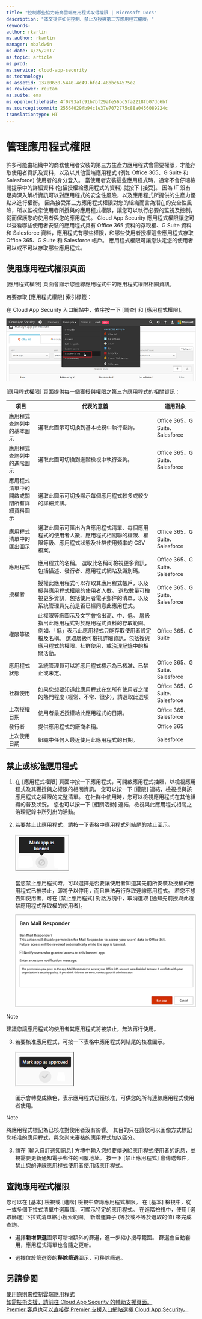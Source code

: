 ```yaml
---
title: "控制哪些協力廠商雲端應用程式取得權限 | Microsoft Docs"
description: "本文提供如何控制、禁止及授與第三方應用程式權限。"
keywords: 
author: rkarlin
ms.author: rkarlin
manager: mbaldwin
ms.date: 4/25/2017
ms.topic: article
ms.prod: 
ms.service: cloud-app-security
ms.technology: 
ms.assetid: 137e0630-5440-4c49-bfe4-48bbc64575e2
ms.reviewer: reutam
ms.suite: ems
ms.openlocfilehash: 4f0793afc91b7bf29afe56bc5fa2218fb07dc6bf
ms.sourcegitcommit: 25564029fb94c1e37e7072775c88a0456089224c
translationtype: HT
---
```

# <a name="manage-app-permissions"></a>管理應用程式權限
許多可能由組織中的商務使用者安裝的第三方生產力應用程式會需要權限，才能存取使用者資訊及資料，以及以其他雲端應用程式 (例如 Office 365、G Suite 和 Salesforce) 使用者的身分登入。  當使用者安裝這些應用程式時，通常不會仔細檢閱提示中的詳細資料 (包括授權給應用程式的資料) 就按下 [接受]。  因為 IT 沒有足夠深入解析資訊可以對應用程式的安全性風險，以及應用程式所提供的生產力優點來進行權衡。 因為接受第三方應用程式權限對您的組織而言為潛在的安全性風險，所以監視您使用者所授與的應用程式權限，讓您可以執行必要的監視及控制，從而保護您的使用者與您的應用程式。 Cloud App Security 應用程式權限讓您可以查看哪些使用者安裝的應用程式具有 Office 365 資料的存取權、G Suite 資料和 Salesforce 資料，應用程式有哪些權限，和哪些使用者授權這些應用程式存取 Office 365、G Suite 和 Salesforce 帳戶。 應用程式權限可讓您決定您的使用者可以或不可以存取哪些應用程式。


## <a name="working-with-the-app-permissions-page"></a>使用應用程式權限頁面

[應用程式權限] 頁面會顯示您連線應用程式中的應用程式權限相關資訊。

若要存取 [應用程式權限] 索引標籤：

在 Cloud App Security 入口網站中，依序按一下 [調查] 和 [應用程式權限]。


 ![應用程式權限](./media/app-permissions.png)

[應用程式權限] 頁面提供每一個獲授與權限之第三方應用程式的相關資訊：

|項目|代表的意義|適用對象|
|-------|-------|-------|
|應用程式查詢列中的基本圖示  |選取此圖示可切換到基本檢視中執行查詢。|Office 365、G Suite、Salesforce|
|應用程式查詢列中的進階圖示  |選取此圖可切換到進階檢視中執行查詢。|Office 365、G Suite、Salesforce|
|應用程式清單中的開啟或關閉所有詳細資料圖示  |選取此圖示可切換顯示每個應用程式較多或較少的詳細資訊。|
|應用程式清單中的匯出圖示  |選取此圖示可匯出內含應用程式清單、每個應用程式的使用者人數、應用程式相關聯的權限、權限等級、應用程式狀態及社群使用頻率的 CSV 檔案。|Office 365、G Suite、Salesforce|
|應用程式|應用程式的名稱。 選取此名稱可檢視更多資訊，包括描述、發行者、應用程式網站及識別碼。|Office 365、G Suite、Salesforce|
|授權者|授權此應用程式可以存取其應用程式帳戶，以及授與應用程式權限的使用者人數。 選取數量可檢視更多資訊，包括使用者電子郵件的清單，以及系統管理員先前是否已經同意此應用程式。|Office 365、G Suite、Salesforce|
|權限等級  |此權限等級圖示及文字會指出高、中、低。 層級指出此應用程式對於應用程式資料的存取範圍。 例如，「低」表示此應用程式只能存取使用者設定檔及名稱。 選取層級可檢視詳細資訊，包括授與應用程式的權限、社群使用，或[治理記錄](governance-actions.md)中的相關活動。|Office 365、G Suite|
|應用程式狀態|系統管理員可以將應用程式標示為已核准、已禁止或未定。|Office 365、G Suite、Salesforce|
|社群使用|如果您想要知道此應用程式在您所有使用者之間的熱門程度 (經常、不常、很少)，請選取此選項|Office 365、G Suite、Salesforce|
|上次授權日期|使用者最近授權給此應用程式的日期。|Office 365、Salesforce|
|發行者|提供應用程式的廠商名稱。|Office 365|
|上次使用日期|組織中任何人最近使用此應用程式的日期。|Salesforce|


## <a name="ban-or-approve-an-app"></a>禁止或核准應用程式
1. 在 [應用程式權限] 頁面中按一下應用程式，可開啟應用程式抽屜，以檢視應用程式及其獲授與之權限的相關資訊。 您可以按一下 [權限] 連結，檢視授與該應用程式之權限的完整清單。 在社群中使用時，您可以檢視應用程式在其他組織的普及狀況。 您也可以按一下 [相關活動] 連結，檢視與此應用程式相關之治理記錄中所列出的活動。
2. 若要禁止此應用程式，請按一下表格中應用程式列結尾的禁止圖示。 <br></br>
 ![禁止應用程式圖示](./media/ban-app-icon.png) <br></br>
當您禁止應用程式時，可以選擇是否要讓使用者知道其先前所安裝及授權的應用程式已被禁止，即將予以停用，而且無法再行存取連線應用程式。 若您不想告知使用者，可在 [禁止應用程式] 對話方塊中，取消選取 [通知先前授與此遭禁應用程式存取權的使用者]。

    ![禁止應用程式](./media/ban-app.png)
> [!Note]
> 建議您讓應用程式的使用者其應用程式將被禁止，無法再行使用。

3. 若要核准應用程式，可按一下表格中應用程式列結尾的核准圖示。 <br></br>
 ![核准圖示](./media/approve-app.png) <br></br>
圖示會轉變成綠色，表示應用程式已獲核准，可供您的所有連線應用程式使用者使用。
> [!Note]
> 將應用程式標記為已核准對使用者沒有影響。 其目的只在讓您可以圖像方式標記您核准的應用程式，與您尚未審核的應用程式加以區分。

3. 請在 [輸入自訂通知訊息] 方塊中輸入您想要傳送給應用程式使用者的訊息，並視需要更新通知電子郵件的回覆地址。 
 按一下 [禁止應用程式] 會傳送郵件，禁止您的連線應用程式使用者使用該應用程式。


## <a name="query-app-permissions"></a>查詢應用程式權限

您可以在 [基本] 檢視或 [進階] 檢視中查詢應用程式權限。 在 [基本] 檢視中，從一或多個下拉式清單中選取值，可顯示特定的應用程式。 在進階檢視中，使用 [選取篩選] 下拉式清單縮小搜索範圍。 新增運算子 (等於或不等於選取的值) 來完成查詢。

- 選擇**新增篩選**圖示可新增額外的篩選，進一步縮小搜尋範圍。 篩選會自動套用，應用程式清單也會隨之更新。

- 選擇位於篩選旁的**移除篩選**圖示，可移除篩選。


## <a name="see-also"></a>另請參閱  
[使用原則來控制雲端應用程式](control-cloud-apps-with-policies.md)   
[如需技術支援，請前往 Cloud App Security 的輔助支援頁面。](http://support.microsoft.com/oas/default.aspx?prid=16031)   
[Premier 客戶也可以直接從 Premier 支援入口網站選擇 Cloud App Security。](https://premier.microsoft.com/)  
  
  